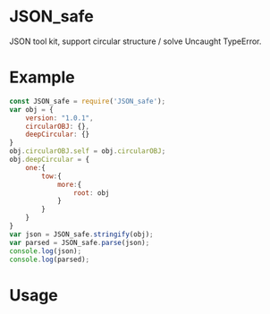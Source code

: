 # JSON_safe
JSON tool kit, support circular structure / solve Uncaught TypeError.

# Example
```js
const JSON_safe = require('JSON_safe');
var obj = {
    version: "1.0.1",
    circularOBJ: {},
    deepCircular: {}
}
obj.circularOBJ.self = obj.circularOBJ;
obj.deepCircular = {
    one:{
        tow:{
            more:{
                root: obj
            }
        }
    }
}
var json = JSON_safe.stringify(obj);
var parsed = JSON_safe.parse(json);
console.log(json);
console.log(parsed);
```

# Usage

